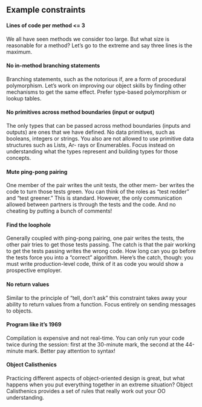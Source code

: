 ## Example constraints

#### Lines of code per method <= 3
We all have seen methods we consider too large. But what size is reasonable for a method? Let’s go to the extreme and say three lines is the maximum.

#### No in-method branching statements
Branching statements, such as the notorious if, are a form of procedural polymorphism. Let’s work on improving our object skills by finding other mechanisms to get the same effect. Prefer type-based polymorphism or lookup tables.

#### No primitives across method boundaries (input or output)
The only types that can be passed across method boundaries (inputs and outputs) are ones that we have defined. No data primitives, such as booleans, integers or strings. You also are not allowed to use primitive data structures such as Lists, Ar- rays or Enumerables. Focus instead on understanding what the types represent and building types for those concepts.

#### Mute ping-pong pairing
One member of the pair writes the unit tests, the other mem- ber writes the code to turn those tests green. You can think of the roles as “test redder” and “test greener.” This is standard. However, the only communication allowed between partners is through the tests and the code. And no cheating by putting a bunch of comments!

#### Find the loophole
Generally coupled with ping-pong pairing, one pair writes the tests, the other pair tries to get those tests passing. The catch is that the pair working to get the tests passing writes the wrong code. How long can you go before the tests force you into a “correct” algorithm. Here’s the catch, though: you must write production-level code, think of it as code you would show a prospective employer.

#### No return values
Similar to the principle of “tell, don’t ask” this constraint takes away your ability to return values from a function. Focus entirely on sending messages to objects.

#### Program like it’s 1969
Compilation is expensive and not real-time. You can only run your code twice during the session: first at the 30-minute mark, the second at the 44-minute mark. Better pay attention to syntax!

#### Object Calisthenics
Practicing different aspects of object-oriented design is great, but what happens when you put everything together in an extreme situation? Object Calisthenics provides a set of rules that really work out your OO understanding.
